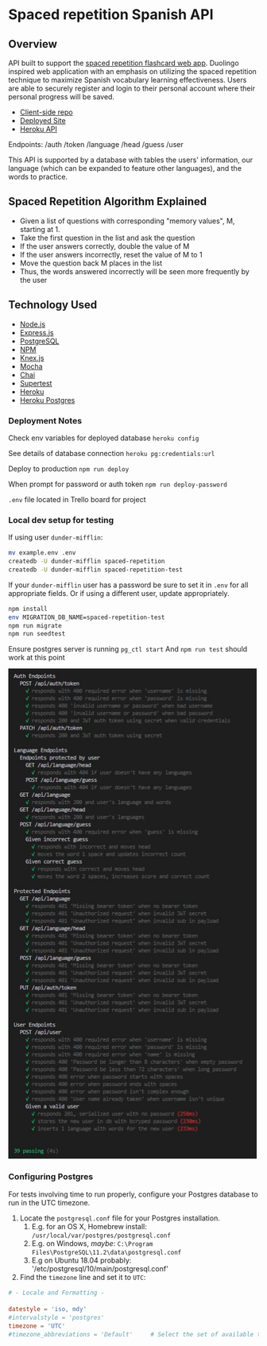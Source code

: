 # Spaced repetition Spanish API

## Overview

API built to support the [spaced repetition flashcard web app](https://github.com/williamwdev/spaced-repetition-client-will-hunter). Duolingo inspired web application with an emphasis on utilizing the spaced repetition technique to maximize Spanish vocabulary learning effectiveness. Users are able to securely register and login to their personal account where their personal progress will be saved.  

- [Client-side repo](https://github.com/williamwdev/spaced-repetition-client-will-hunter)
- [Deployed Site](https://spaced-repetition-client.now.sh)
- [Heroku API](https://immense-harbor-42592.herokuapp.com/)

Endpoints: /auth /token /language /head /guess /user

This API is supported by a database with tables the users' information, our language (which can be expanded to feature other languages), and the words to practice.

## Spaced Repetition Algorithm Explained
- Given a list of questions with corresponding "memory values", M, starting at 1.
- Take the first question in the list and ask the question
- If the user answers correctly, double the value of M
- If the user answers incorrectly, reset the value of M to 1
- Move the question back M places in the list
- Thus, the words answered incorrectly will be seen more frequently by the user

## Technology Used
- [Node.js](https://github.com/nodejs/node)
- [Express.js](https://github.com/expressjs/express)
- [PostgreSQL](https://www.postgresql.org/)
- [NPM](https://www.npmjs.com/)
- [Knex.js](https://knexjs.org/)
- [Mocha](https://mochajs.org/)
- [Chai](https://www.chaijs.com/) 
- [Supertest](https://www.npmjs.com/package/supertest)
- [Heroku](http://heroku.com/)
- [Heroku Postgres](https://www.heroku.com/postgres)

### Deployment Notes

Check env variables for deployed database `heroku config`

See details of database connection `heroku pg:credentials:url`

Deploy to production `npm run deploy`

When prompt for password or auth token `npm run deploy-password`

`.env` file located in Trello board for project

### Local dev setup for testing

If using user `dunder-mifflin`:

```bash
mv example.env .env
createdb -U dunder-mifflin spaced-repetition
createdb -U dunder-mifflin spaced-repetition-test
```

If your `dunder-mifflin` user has a password be sure to set it in `.env` for all appropriate fields. Or if using a different user, update appropriately.

```bash
npm install
env MIGRATION_DB_NAME=spaced-repetition-test 
npm run migrate
npm run seedtest
```

Ensure postgres server is running `pg_ctl start`
And `npm run test` should work at this point

<img src="./screenshots/spacedreptestSS.JPG" width="500">

### Configuring Postgres

For tests involving time to run properly, configure your Postgres database to run in the UTC timezone.

1. Locate the `postgresql.conf` file for your Postgres installation.
   1. E.g. for an OS X, Homebrew install: `/usr/local/var/postgres/postgresql.conf`
   2. E.g. on Windows, _maybe_: `C:\Program Files\PostgreSQL\11.2\data\postgresql.conf`
   3. E.g  on Ubuntu 18.04 probably: '/etc/postgresql/10/main/postgresql.conf'
2. Find the `timezone` line and set it to `UTC`:

```conf
# - Locale and Formatting -

datestyle = 'iso, mdy'
#intervalstyle = 'postgres'
timezone = 'UTC'
#timezone_abbreviations = 'Default'     # Select the set of available time zone
```
